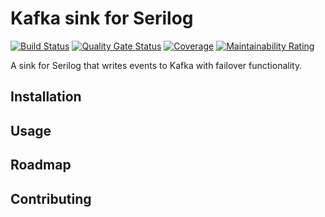 # Kafka sink for Serilog

[![Build Status](https://dev.azure.com/vadimhatsura/serilog-sinks-kafka/_apis/build/status/vhatsura.serilog-sinks-kafka?branchName=master)](https://dev.azure.com/vadimhatsura/serilog-sinks-kafka/_build/latest?definitionId=4&branchName=master)
[![Quality Gate Status](https://sonarcloud.io/api/project_badges/measure?project=serilog-sinks-kafka&metric=alert_status)](https://sonarcloud.io/dashboard?id=serilog-sinks-kafka)
[![Coverage](https://sonarcloud.io/api/project_badges/measure?project=serilog-sinks-kafka&metric=coverage)](https://sonarcloud.io/dashboard?id=serilog-sinks-kafka)
[![Maintainability Rating](https://sonarcloud.io/api/project_badges/measure?project=serilog-sinks-kafka&metric=sqale_rating)](https://sonarcloud.io/dashboard?id=serilog-sinks-kafka)

A sink for Serilog that writes events to Kafka with failover functionality.

## Installation

## Usage

## Roadmap

## Contributing
